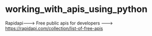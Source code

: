 # working_with_apis_using_python

 Rapidapi---> Free public apis for developers ---> https://rapidapi.com/collection/list-of-free-apis
